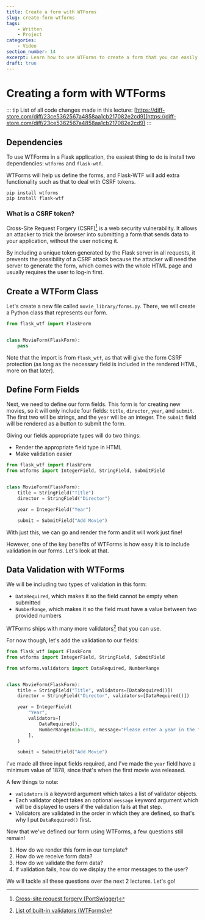 ```yaml
---
title: Create a form with WTForms
slug: create-form-wtforms
tags:
    - Written
    - Project
categories:
    - Video
section_number: 14
excerpt: Learn how to use WTForms to create a form that you can easily render using HTML.
draft: true
---
```



# Creating a form with WTForms

::: tip
List of all code changes made in this lecture: [https://diff-store.com/diff/23ce5362567a4858aa1cb217082e2cd9](https://diff-store.com/diff/23ce5362567a4858aa1cb217082e2cd9)
:::

## Dependencies

To use WTForms in a Flask application, the easiest thing to do is install two dependencies: `wtforms` and `flask-wtf`.

WTForms will help us define the forms, and Flask-WTF will add extra functionality such as that to deal with CSRF tokens.

```
pip install wtforms
pip install flask-wtf
```

### What is a CSRF token?

Cross-Site Request Forgery (CSRF)[^csrf] is a web security vulnerability. It allows an attacker to trick the browser into submitting a form that sends data to your application, without the user noticing it.

By including a unique token generated by the Flask server in all requests, it prevents the possibility of a CSRF attack because the attacker will need the server to generate the form, which comes with the whole HTML page and usually requires the user to log-in first.

## Create a WTForm Class
Let's create a new file called `movie_library/forms.py`. There, we will create a Python class that represents our form.

```py
from flask_wtf import FlaskForm


class MovieForm(FlaskForm):
    pass
```

Note that the import is from `flask_wtf`, as that will give the form CSRF protection (as long as the necessary field is included in the rendered HTML, more on that later).

## Define Form Fields
Next, we need to define our form fields. This form is for creating new movies, so it will only include four fields: `title`, `director`, `year`, and `submit`. The first two will be strings, and the `year` will be an integer. The `submit` field will be rendered as a button to submit the form.

Giving our fields appropriate types will do two things:

- Render the appropriate field type in HTML
- Make validation easier

```py
from flask_wtf import FlaskForm
from wtforms import IntegerField, StringField, SubmitField


class MovieForm(FlaskForm):
    title = StringField("Title")
    director = StringField("Director")

    year = IntegerField("Year")

    submit = SubmitField("Add Movie")
```

With just this, we can go and render the form and it will work just fine!

However, one of the key benefits of WTForms is how easy it is to include validation in our forms. Let's look at that.

## Data Validation with WTForms
We will be including two types of validation in this form:

- `DataRequired`, which makes it so the field cannot be empty when submitted
- `NumberRange`, which makes it so the field must have a value between two provided numbers

WTForms ships with many more validators[^wtforms_validators] that you can use.

For now though, let's add the validation to our fields:

```py
from flask_wtf import FlaskForm
from wtforms import IntegerField, StringField, SubmitField

from wtforms.validators import DataRequired, NumberRange


class MovieForm(FlaskForm):
    title = StringField("Title", validators=[DataRequired()])
    director = StringField("Director", validators=[DataRequired()])

    year = IntegerField(
        "Year",
        validators=[
            DataRequired(),
            NumberRange(min=1878, message="Please enter a year in the format YYYY."),
        ],
    )

    submit = SubmitField("Add Movie")
```

I've made all three input fields required, and I've made the `year` field have a minimum value of 1878, since that's when the first movie was released.

A few things to note:

- `validators` is a keyword argument which takes a list of validator objects.
- Each validator object takes an optional `message` keyword argument which will be displayed to users if the validation fails at that step.
- Validators are validated in the order in which they are defined, so that's why I put `DataRequired()` first.

Now that we've defined our form using WTForms, a few questions still remain!

1. How do we render this form in our template?
2. How do we receive form data?
3. How do we validate the form data?
4. If validation fails, how do we display the error messages to the user?

We will tackle all these questions over the next 2 lectures. Let's go!

[^csrf]: [Cross-site request forgery (PortSwigger)](https://portswigger.net/web-security/csrf)
[^wtforms_validators]: [List of built-in validators (WTForms)](https://wtforms.readthedocs.io/en/3.0.x/validators/#built-in-validators)